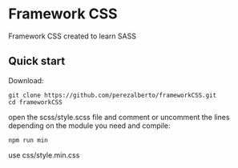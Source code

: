 # Framework CSS

Framework CSS created to learn SASS

## Quick start
Download:
```
git clone https://github.com/perezalberto/frameworkCSS.git
cd frameworkCSS
```
open the scss/style.scss file and comment or uncomment the lines depending on the module you need
and compile:
```
npm run min
```
use css/style.min.css

